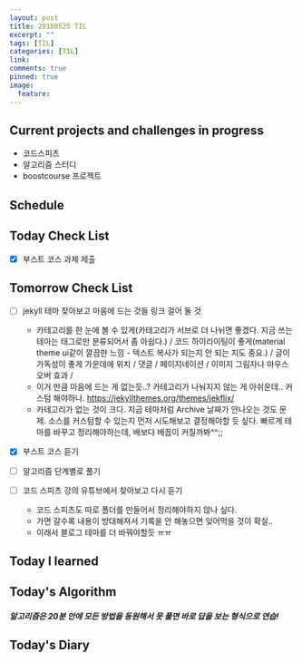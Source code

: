 ```yaml
---
layout: post
title: 20180525 TIL
excerpt: ""
tags: [TIL]
categories: [TIL]
link:
comments: true
pinned: true
image:
  feature:
---
```


## Current projects and challenges in progress

- 코드스피츠
- 알고리즘 스터디
- boostcourse 프로젝트

## Schedule



## Today Check List

- [x] 부스트 코스 과제 제출

## Tomorrow Check List

- [ ] jekyll 테마 찾아보고 마음에 드는 것들 링크 걸어 둘 것
  - 카테고리를 한 눈에 볼 수 있게(카테고리가 서브로 더 나뉘면 좋겠다. 지금 쓰는 테마는 태그로만 분류되어서 좀 아쉽다.) / 코드 하이라이팅이 좋게(material theme ui같이 깔끔한 느낌 - 텍스트 복사가 되는지 안 되는 지도 중요.) / 글이 가독성이 좋게 가운데에 위치 / 댓글 / 페이지네이션 / 이미지 그림자나 마우스 오버 효과 / 
  - 이거 만큼 마음에 드는 게 없는듯..? 카테고리가 나눠지지 않는 게 아쉬운데.. 커스텀 해야하나. https://jekyllthemes.org/themes/jekflix/
  - 카테고리가 없는 것이 크다. 지금 테마처럼 Archive 날짜가 안나오는 것도 문제. 소스를 커스텀할 수 있는지 먼저 시도해보고 결정해야할 듯 싶다. 빠르게 테마를 바꾸고 정리해야하는데, 배보다 배꼽이 커질까봐^^;;

- [x] 부스트 코스 듣기
- [ ] 알고리즘 단계별로 풀기
- [ ] 코드 스피츠 강의 유튜브에서 찾아보고 다시 듣기
  - 코드 스피츠도 따로 폴더를 만들어서 정리해야하지 않나 싶다.
  - 가면 갈수록 내용이 방대해져서 기록을 안 해놓으면 잊어먹을 것이 확실..
  - 이래서 블로그 테마를 더 바꿔야할듯 ㅠㅠ

## Today I learned



## Today's Algorithm

##### 알고리즘은 20분 안에 모든 방법을 동원해서 못 풀면 바로 답을 보는 형식으로 연습!



## Today's Diary